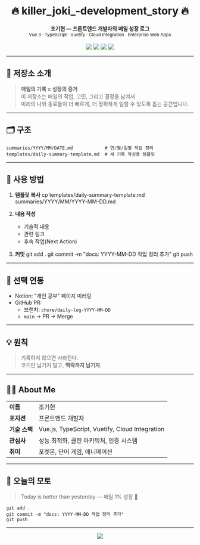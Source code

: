 <h1 align="center">🔥 killer_joki_-development_story 🔥</h1>

<p align="center">
  <b>조기현 — 프론트엔드 개발자의 매일 성장 로그</b><br/>
  <sub>Vue 3 · TypeScript · Vuetify · Cloud Integration · Enterprise Web Apps</sub><br/><br/>
  <img src="https://img.shields.io/badge/Vue.js-3.x-42B883?style=flat-square&logo=vuedotjs&logoColor=white"/>
  <img src="https://img.shields.io/badge/TypeScript-5.x-3178C6?style=flat-square&logo=typescript&logoColor=white"/>
  <img src="https://img.shields.io/badge/Vuetify-3.x-1867C0?style=flat-square&logo=vuetify&logoColor=white"/>
  <img src="https://img.shields.io/badge/TIL-Daily-10B981?style=flat-square&logo=bookstack&logoColor=white"/>
</p>

---

## 📂 저장소 소개
> **매일의 기록 = 성장의 증거**  
이 저장소는 매일의 작업, 고민, 그리고 결정을 남겨서  
미래의 나와 동료들이 더 빠르게, 더 정확하게 일할 수 있도록 돕는 공간입니다.

---

## 🗂 구조
    summaries/YYYY/MM/DATE.md            # 연/월/일별 작업 정리
    templates/daily-summary-template.md  # 새 기록 작성용 템플릿

---

## 📝 사용 방법
1. **템플릿 복사**
    cp templates/daily-summary-template.md summaries/YYYY/MM/YYYY-MM-DD.md

2. **내용 작성**
   - 기술적 내용  
   - 관련 링크  
   - 후속 작업(Next Action)

3. **커밋**
    git add .
    git commit -m "docs: YYYY-MM-DD 작업 정리 추가"
    git push

---

## 🔄 선택 연동
- Notion: "개인 공부" 페이지 미러링  
- GitHub PR:  
  - 브랜치: `chore/daily-log-YYYY-MM-DD`  
  - `main` → PR → Merge

---

## 💡 원칙
> 기록하지 않으면 사라진다.  
> 코드만 남기지 말고, **맥락까지 남기자**.

---

## 👨‍💻 About Me
|  |  |
| --- | --- |
| **이름** | 조기현 |
| **포지션** | 프론트엔드 개발자 |
| **기술 스택** | Vue.js, TypeScript, Vuetify, Cloud Integration |
| **관심사** | 성능 최적화, 클린 아키텍처, 인증 시스템 |
| **취미** | 포켓몬, 단어 게임, 애니메이션 |

---

## 🎯 오늘의 모토
> Today is better than yesterday — 매일 1% 성장 🚀

    git add .
    git commit -m "docs: YYYY-MM-DD 작업 정리 추가"
    git push

---

<p align="center">
  <img src="https://capsule-render.vercel.app/api?type=waving&color=42B883&height=120&section=footer"/>
</p>

